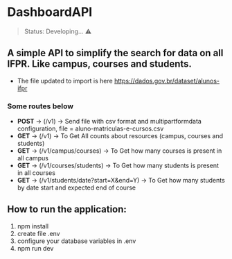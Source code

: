 # DashboardAPI

> Status: Developing... ⚠️

## A simple API to simplify the search for data on all IFPR. Like campus, courses and students.

+ The file updated to import is here https://dados.gov.br/dataset/alunos-ifpr

### Some routes below


+ **POST** -> (/v1) -> Send file with csv format and multipartformdata configuration, file = aluno-matriculas-e-cursos.csv
+ **GET** -> (/v1) -> To Get All counts about resources (campus, courses and students)
+ **GET** -> (/v1/campus/courses) -> To Get how many courses is present in all campus
+ **GET** -> (/v1/courses/students) -> To Get how many students is present in all courses
+ **GET** -> (/v1/students/date?start=X&end=Y) -> To Get how many students by date start and expected end of course

## How to run the application:

1) npm install
2) create file .env
3) configure your database variables in .env
4) npm run dev
